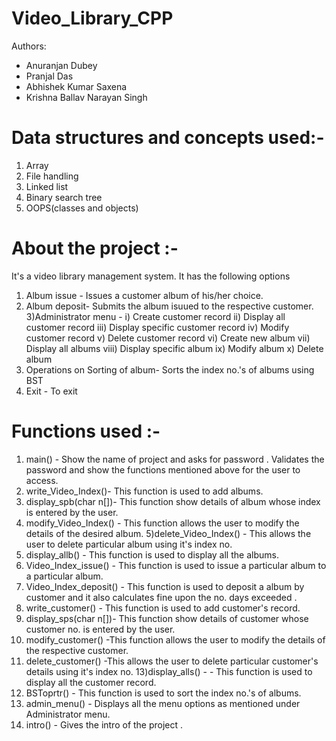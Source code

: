 # Video_Library_CPP
Authors:
- Anuranjan Dubey 
- Pranjal Das 
- Abhishek Kumar Saxena
- Krishna Ballav Narayan Singh 

# Data structures and concepts used:-
1. Array
2. File handling
3. Linked list
4. Binary search tree
5. OOPS(classes and objects)

# About the project :-

It's a video library management system. It has the following options
1) Album issue - Issues a customer album of his/her choice.
2) Album deposit- Submits the album isuued to the respective customer.
3)Administrator menu -
           i)  Create customer record 
          ii)  Display all customer record
          iii) Display specific customer record
          iv) Modify customer record
           v)  Delete customer record
           vi) Create new album
          vii) Display all albums
         viii) Display specific album
          ix) Modify album
           x) Delete album
4)  Operations on Sorting of album- Sorts the index no.'s of albums using BST
5) Exit - To exit

# Functions used :-
1) main() - Show the name of project and asks for password . Validates the password and show the functions mentioned above for the user to access.
2) write_Video_Index()-  This function is used to add albums. 
3) display_spb(char n[])- This function show details of album whose index is entered by the user.
4) modify_Video_Index() - This function allows the user to modify the details of the desired album.
5)delete_Video_Index() - This allows the user to delete particular album using it's index no. 
6) display_allb() - This function is used to display all the albums.
7) Video_Index_issue() - This function is used to issue a particular album to a particular album.
8) Video_Index_deposit() - This function is used to deposit a album by customer and it also calculates fine upon the no. days exceeded .
9) write_customer() -    This function is used to add customer's record. 
10) display_sps(char n[])- This function show details of customer whose customer no. is entered by the user.
11) modify_customer() -This function allows the user to modify the details of the respective customer.
12) delete_customer() -This allows the user to delete particular customer's details using it's index no.
13)display_alls() - - This function is used to display all the customer record.
14) BSToprtr() - This function is used to sort the index no.'s of albums.
15) admin_menu() - Displays all the menu options as mentioned under Administrator menu. 
16) intro() - Gives the intro of the project .
